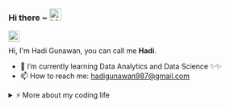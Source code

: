 ### Hi there ~ <img src="https://user-images.githubusercontent.com/1303154/88677602-1635ba80-d120-11ea-84d8-d263ba5fc3c0.gif" width="24px" alt="hi">

<a target="_blank" href="https://www.linkedin.com/in/hadigunawan1/">
  <img align="left" alt="LinkdeIN" width="22px" src="https://cdn.jsdelivr.net/npm/simple-icons@v3/icons/linkedin.svg" />
</a>
<br>

Hi, I'm Hadi Gunawan, you can call me **Hadi**.

- 🌱 I’m currently learning Data Analytics and Data Science ✨✨
- 📫 How to reach me: hadigunawan987@gmail.com


<details>
<summary>⚡️ More about my coding life</summary>

<br />

#### <img src="https://media.giphy.com/media/VgCDAzcKvsR6OM0uWg/giphy.gif" width="50"> View my stats on Github

![Hadigunawan's github stats](https://github-readme-stats-sigma-five.vercel.app/api?username=hadigunawan123&count_private=true&show_icons=true&theme=onedarkpro)

<!-- theme can be onedark -->

#### <img src="https://media.giphy.com/media/VgCDAzcKvsR6OM0uWg/giphy.gif" width="50"> See my top languages

![Top Langs](https://github-readme-stats-sigma-five.vercel.app/api/top-langs/?username=hadigunawan123&layout=compact&langs_count=12)

</details>

<!--
### Hi there 👋


**hadigunawan123/hadigunawan123** is a ✨ _special_ ✨ repository because its `README.md` (this file) appears on your GitHub profile.

Here are some ideas to get you started:

- 🔭 I’m currently working on ...
- 🌱 I’m currently learning ...
- 👯 I’m looking to collaborate on ...
- 🤔 I’m looking for help with ...
- 💬 Ask me about ...
- 📫 How to reach me: ...
- 😄 Pronouns: ...
- ⚡ Fun fact: ...
-->
